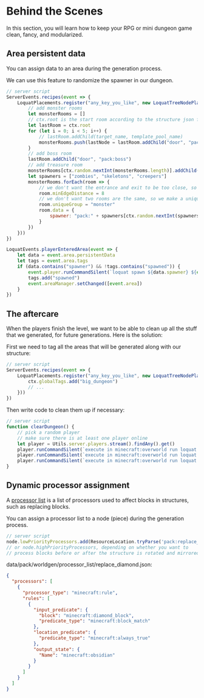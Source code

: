 # Behind the Scenes

In this section, you will learn how to keep your RPG or mini dungeon game clean, fancy, and modularized.

## Area persistent data

You can assign data to an area during the generation process.

We can use this feature to randomize the spawner in our dungeon.

```js hl_lines="16 22 23 24"
// server script
ServerEvents.recipes(event => {
	LoquatPlacements.register("any_key_you_like", new LoquatTreeNodePlacer("pack:big_dungeon", ctx => {
		// add monster rooms
		let monsterRooms = []
		// ctx.root is the start room according to the structure json file
		let lastRoom = ctx.root
		for (let i = 0; i < 5; i++) {
			// lastRoom.addChild(target_name, template_pool_name)
			monsterRooms.push(lastNode = lastRoom.addChild("door", "pack:monster"))
		}
		// add boss room
		lastRoom.addChild("door", "pack:boss")
		// add treasure room
		monsterRooms[ctx.random.nextInt(monsterRooms.length)].addChild("door", "pack:treasure")
		let spawners = ["zombies", "skeletons", "creepers"]
		monsterRooms.forEach(room => {
			// we don't want the entrance and exit to be too close, so we set a minimum distance
			room.minEdgeDistance = 8
			// we don't want two rooms are the same, so we make a unique group id for them
			room.uniqueGroup = "monster"
			room.data = {
				spawner: "pack:" + spawners[ctx.random.nextInt(spawners.length)]
			}
		})
	}))
})

LoquatEvents.playerEnteredArea(event => {
	let data = event.area.persistentData
	let tags = event.area.tags
	if (data.contains("spawner") && !tags.contains("spawned")) {
		event.player.runCommandSilent(`loquat spawn ${data.spawner} ${event.area.uuid}`)
		tags.add("spawned")
		event.areaManager.setChanged([event.area])
	}
})
```

## The aftercare

When the players finish the level, we want to be able to clean up all the stuff that we generated, for future
generations. Here is the solution:

First we need to tag all the areas that will be generated along with our structure:

```js
// server script
ServerEvents.recipes(event => {
	LoquatPlacements.register("any_key_you_like", new LoquatTreeNodePlacer("pack:big_dungeon", ctx => {
		ctx.globalTags.add("big_dungeon")
		// ...
	}))
})
```

Then write code to clean them up if necessary:

```js
// server script
function clearDungeon() {
	// pick a random player
	// make sure there is at least one player online
	let player = Utils.server.players.stream().findAny().get()
	player.runCommandSilent(`execute in minecraft:overworld run loquat select_tag big_dungeon`)
	player.runCommandSilent(`execute in minecraft:overworld run loquat empty selection`)
	player.runCommandSilent(`execute in minecraft:overworld run loquat delete selection`)
}
```

## Dynamic processor assignment

A [processor list](https://minecraft.wiki/w/Custom_structure#Processor_List) is a list of processors used to affect blocks in structures, such as replacing blocks.

You can assign a processor list to a node (piece) during the generation process.

```js
// server script
node.lowPriorityProcessors.add(ResourceLocation.tryParse('pack:replace_diamond'))
// or node.highPriorityProcessors, depending on whether you want to
// process blocks before or after the structure is rotated and mirrored
```

data/pack/worldgen/processor_list/replace_diamond.json:

```json
{
  "processors": [
    {
      "processor_type": "minecraft:rule",
      "rules": [
        {
          "input_predicate": {
            "block": "minecraft:diamond_block",
            "predicate_type": "minecraft:block_match"
          },
          "location_predicate": {
            "predicate_type": "minecraft:always_true"
          },
          "output_state": {
            "Name": "minecraft:obsidian"
          }
        }
      ]
    }
  ]
}
```
